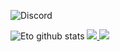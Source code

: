 ![Discord](https://discord.c99.nl/widget/theme-1/608568551732805652.png)


![Eto github stats](https://github-readme-stats.vercel.app/api?username=e0o&show_icons=true&theme=tokyonight)
<a href="https://github.com/e0o?tab=followers">
  <img src="https://img.shields.io/github/followers/e0o">
</a>
<a href="https://github.com/e0o">
   <img src="https://komarev.com/ghpvc/?username=e0o">
</a>
